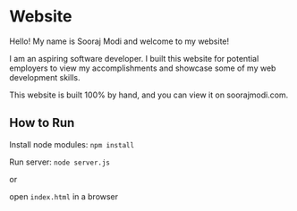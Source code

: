 # Website

Hello! My name is Sooraj Modi and welcome to my website!

I am an aspiring software developer. I built this website for potential employers
to view my accomplishments and showcase some of my web development skills.

This website is built 100% by hand, and you can view it on soorajmodi.com.

## How to Run

Install node modules: `npm install`

Run server: `node server.js`

or

open `index.html` in a browser
